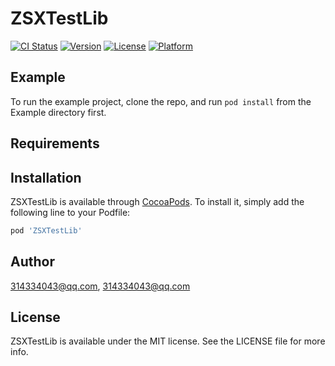 # ZSXTestLib

[![CI Status](https://img.shields.io/travis/314334043@qq.com/ZSXTestLib.svg?style=flat)](https://travis-ci.org/314334043@qq.com/ZSXTestLib)
[![Version](https://img.shields.io/cocoapods/v/ZSXTestLib.svg?style=flat)](https://cocoapods.org/pods/ZSXTestLib)
[![License](https://img.shields.io/cocoapods/l/ZSXTestLib.svg?style=flat)](https://cocoapods.org/pods/ZSXTestLib)
[![Platform](https://img.shields.io/cocoapods/p/ZSXTestLib.svg?style=flat)](https://cocoapods.org/pods/ZSXTestLib)

## Example

To run the example project, clone the repo, and run `pod install` from the Example directory first.

## Requirements

## Installation

ZSXTestLib is available through [CocoaPods](https://cocoapods.org). To install
it, simply add the following line to your Podfile:

```ruby
pod 'ZSXTestLib'
```

## Author

314334043@qq.com, 314334043@qq.com

## License

ZSXTestLib is available under the MIT license. See the LICENSE file for more info.
